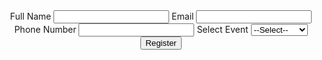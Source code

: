 <!DOCTYPE html> 
<html> 
<head><title>Event Registration</title></head> 
<body> 
    <center>
    <form id="registrationForm" onsubmit="return validateForm()"> 
        <label for="name">Full Name</label> 
<input type="text" id="name" required> 
<label for="email">Email</label> 
<input type="email" id="email" required> 
<label for="phone">Phone Number</label> 
<input type="tel" id="phone" required pattern="[0-9]{10}">
<label for="event">Select Event</label> 
<select id="event" required> 
<option value="">--Select--</option> 
<option value="workshop">Workshop</option> 
<option value="seminar">Seminar</option> 
<option value="conference">Conference</option> 
</select>
<button type="submit">Register</button> 
</form> 
    </center>
<script> 
function validateForm() { 
    const phone = document.getElementById('phone').value; 
    if (!/^\d{10}$/.test(phone)) { 
        alert('Invalid phone number'); 
        return false; 
    } 
    alert('Registration Successful!'); 
    return true; 
} 
</script> 
</body> 
</html> 
 
